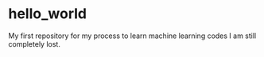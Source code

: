 # hello_world
My first repository for my process to learn machine learning codes
I am still completely lost.
